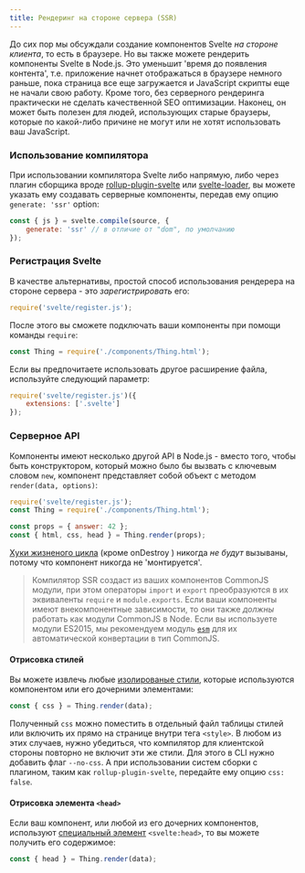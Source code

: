 ```yaml
---
title: Рендеринг на стороне сервера (SSR)
---
```



До сих пор мы обсуждали создание компонентов Svelte *на стороне клиента*, то есть в браузере. Но вы также можете рендерить компоненты Svelte в Node.js. Это уменьшит 'время до появления контента', т.е. приложение начнет отображаться в браузере немного раньше, пока страница все еще загружается и JavaScript скрипты еще не начали свою работу. Кроме того, без серверного рендеринга практически не сделать качественной SEO оптимизации. Наконец, он может быть полезен для людей, использующих старые браузеры, которые по какой-либо причине не могут или не хотят использовать ваш JavaScript.


### Использование компилятора

При использовании компилятора Svelte либо напрямую, либо через плагин сборщика вроде [rollup-plugin-svelte](https://github.com/rollup/rollup-plugin-svelte) или [svelte-loader](https://github.com/sveltejs/svelte-loader), вы можете указать ему создавать серверные компоненты, передав ему опцию `generate: 'ssr'` option:

```js
const { js } = svelte.compile(source, {
	generate: 'ssr' // в отличие от "dom", по умолчанию
});
```


### Регистрация Svelte

В качестве альтернативы, простой способ использования рендерера на стороне сервера - это *зарегистрировать* его:

```js
require('svelte/register.js');
```

После этого вы сможете подключать ваши компоненты при помощи команды `require`:

```js
const Thing = require('./components/Thing.html');
```

Если вы предпочитаете использовать другое расширение файла, используйте следующий параметр:

```js
require('svelte/register.js')({
	extensions: ['.svelte']
});
```


### Серверное API

Компоненты имеют несколько другой API в Node.js - вместо того, чтобы быть конструктором, который можно было бы вызвать с ключевым словом `new`, компонент представляет собой объект с методом `render(data, options)`:

```js
require('svelte/register.js');
const Thing = require('./components/Thing.html');

const props = { answer: 42 };
const { html, css, head } = Thing.render(props);
```

[Хуки жизненого цикла](guide#lifecycle-hooks) (кроме onDestroy ) никогда *не будут* вызываны, потому что компонент никогда не 'монтируется'.

> Компилятор SSR создаст из ваших компонентов CommonJS модули, при этом операторы `import` и `export` преобразуются в их эквиваленты `require` и `module.exports`. Если ваши компоненты имеют внекомпонентные зависимости, то они также *должны* работать как модули CommonJS в Node. Если вы используете модули ES2015, мы рекомендуем модуль [`esm`](https://github.com/standard-things/esm) для их автоматической конвертации в тип CommonJS.



#### Отрисовка стилей

Вы можете извлечь любые [изолированые стили](guide#scoped-styles), которые используются компонентом или его дочерними элементами:

```js
const { css } = Thing.render(data);
```

Полученный `css` можно поместить в отдельный файл таблицы стилей или включить их прямо на странице внутри тега `<style>`. В любом из этих случаев, нужно убедиться, что компилятор для клиентской стороны повторно не включит эти же стили. Для этого в CLI нужно добавить флаг `--no-css`. А при использовании систем сборки с плагином, таким как  `rollup-plugin-svelte`, передайте ему опцию `css: false`.



#### Отрисовка элемента `<head>`

Если ваш компонент, или любой из его дочерних компонентов, используют [специальный элемент](guide#-head-tags) `<svelte:head>`, то вы можете получить его содержимое:

```js
const { head } = Thing.render(data);
```
